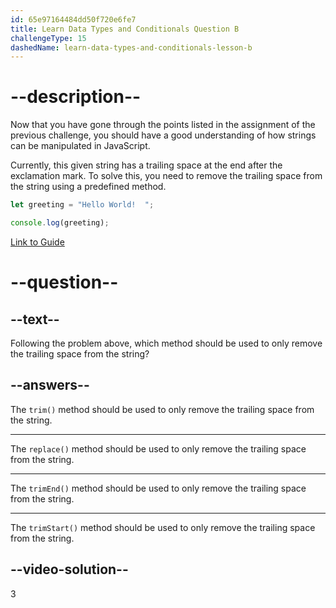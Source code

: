 ```yaml
---
id: 65e97164484dd50f720e6fe7
title: Learn Data Types and Conditionals Question B
challengeType: 15
dashedName: learn-data-types-and-conditionals-lesson-b
---
```

# --description--

Now that you have gone through the points listed in the assignment of the previous challenge, you should have a good understanding of how strings can be manipulated in JavaScript.

Currently, this given string has a trailing space at the end after the exclamation mark. To solve this, you need to remove the trailing space from the string using a predefined method.

```javascript
let greeting = "Hello World!  ";

console.log(greeting);
```

<a href="https://www.freecodecamp.org/news/javascript-string-handbook" target="_blank"> Link to Guide </a>

# --question--

## --text--

Following the problem above, which method should be used to only remove the trailing space from the string?

## --answers--

The `trim()` method should be used to only remove the trailing space from the string.

---

The `replace()` method should be used to only remove the trailing space from the string.

---

The `trimEnd()` method should be used to only remove the trailing space from the string.

---

The `trimStart()` method should be used to only remove the trailing space from the string.

## --video-solution--

3
